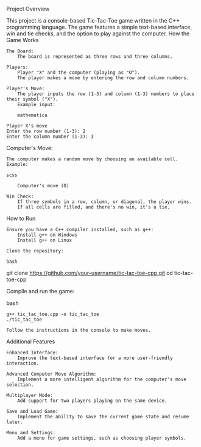 Project Overview

This project is a console-based Tic-Tac-Toe game written in the C++ programming language. The game features a simple text-based interface, win and tie checks, and the option to play against the computer.
How the Game Works

    The Board:
        The board is represented as three rows and three columns.

    Players:
        Player "X" and the computer (playing as "O").
        The player makes a move by entering the row and column numbers.

    Player's Move:
        The player inputs the row (1-3) and column (1-3) numbers to place their symbol ("X").
        Example input:

        mathematica

    Player X's move
    Enter the row number (1-3): 2
    Enter the column number (1-3): 3

Computer's Move:

    The computer makes a random move by choosing an available cell.
    Example:

    scss

        Computer's move (O)

    Win Check:
        If three symbols in a row, column, or diagonal, the player wins.
        If all cells are filled, and there's no win, it's a tie.

How to Run

    Ensure you have a C++ compiler installed, such as g++:
        Install g++ on Windows
        Install g++ on Linux

    Clone the repository:

    bash

git clone https://github.com/your-username/tic-tac-toe-cpp.git
cd tic-tac-toe-cpp

Compile and run the game:

bash

    g++ tic_tac_toe.cpp -o tic_tac_toe
    ./tic_tac_toe

    Follow the instructions in the console to make moves.

Additional Features

    Enhanced Interface:
        Improve the text-based interface for a more user-friendly interaction.

    Advanced Computer Move Algorithm:
        Implement a more intelligent algorithm for the computer's move selection.

    Multiplayer Mode:
        Add support for two players playing on the same device.

    Save and Load Game:
        Implement the ability to save the current game state and resume later.

    Menu and Settings:
        Add a menu for game settings, such as choosing player symbols.
